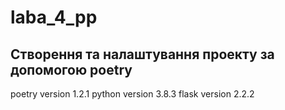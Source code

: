 # laba_4_pp

## Створення та налаштування проекту за допомогою poetry

poetry version 1.2.1
python version 3.8.3
flask version 2.2.2

